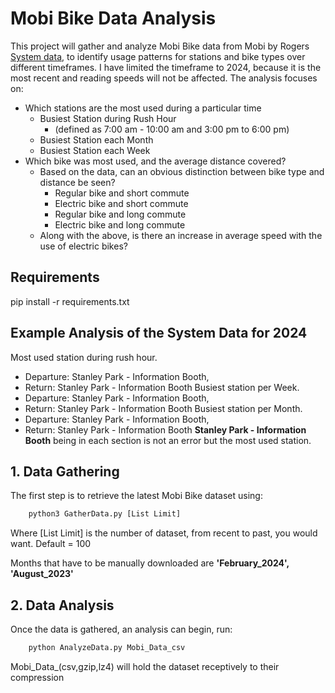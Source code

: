 # Mobi Bike Data Analysis

This project will gather and analyze Mobi Bike data from Mobi by Rogers [System data](https://www.mobibikes.ca/en/system-data), 
to identify usage patterns for stations and bike types over different timeframes. I have limited the timeframe to 2024, because it is the most recent and reading speeds will not be affected.
The analysis focuses on:
- Which stations are the most used during a particular time
    - Busiest Station during Rush Hour
        - (defined as 7:00 am - 10:00 am and 3:00 pm to 6:00 pm)
    - Busiest Station each Month
    - Busiest Station each Week 
- Which bike was most used, and the average distance covered?
    - Based on the data, can an obvious distinction between bike type and distance be seen?
        - Regular bike and short commute
        - Electric bike and short commute
        - Regular bike and long commute
        - Electric bike and long commute
    - Along with the above, is there an increase in average speed with the use of electric bikes?

## Requirements 
pip install -r requirements.txt

## Example Analysis of the System Data for 2024
Most used station during rush hour. 
- Departure: Stanley Park - Information Booth, 
- Return: Stanley Park - Information Booth
Busiest station per Week. 
- Departure: Stanley Park - Information Booth, 
- Return: Stanley Park - Information Booth
Busiest station per Month. 
- Departure: Stanley Park - Information Booth, 
- Return: Stanley Park - Information Booth
**Stanley Park - Information Booth** being in each section is not an error but the most used station.

## 1. Data Gathering

The first step is to retrieve the latest Mobi Bike dataset using:

```bash
    python3 GatherData.py [List Limit]
```
Where [List Limit] is the number of dataset, from recent to past, you would want. Default = 100

Months that have to be manually downloaded are **'February_2024', 'August_2023'**


## 2. Data Analysis

Once the data is gathered, an analysis can begin, run:
```bash
    python AnalyzeData.py Mobi_Data_csv
```
Mobi_Data_(csv,gzip,lz4) will hold the dataset receptively to their compression